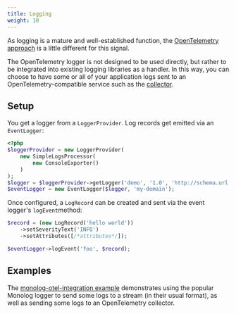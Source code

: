 ```yaml
---
title: Logging
weight: 10
---
```


As logging is a mature and well-established function, the
[OpenTelemetry approach](/docs/concepts/signals/logs/) is a little different for
this signal.

The OpenTelemetry logger is not designed to be used directly, but rather to be
integrated into existing logging libraries as a handler. In this way, you can
choose to have some or all of your application logs sent to an
OpenTelemetry-compatible service such as the [collector](/docs/collector/).

## Setup

You get a logger from a `LoggerProvider`. Log records get emitted via an `EventLogger`:

```php
<?php
$loggerProvider = new LoggerProvider(
    new SimpleLogsProcessor(
        new ConsoleExporter()
    )
);
$logger = $loggerProvider->getLogger('demo', '1.0', 'http://schema.url', true, [/*attributes*/]);
$eventLogger = new EventLogger($logger, 'my-domain');
```

Once configured, a `LogRecord` can be created and sent via the event logger's
`logEvent`method:

```php
$record = (new LogRecord('hello world'))
    ->setSeverityText('INFO')
    ->setAttributes([/*attributes*/]);

$eventLogger->logEvent('foo', $record);
```

## Examples

The
[monolog-otel-integration example](https://github.com/open-telemetry/opentelemetry-php/blob/main/examples/logs/features/monolog-otel-integration.php)
demonstrates using the popular Monolog logger to send some logs to a stream (in
their usual format), as well as sending some logs to an OpenTelemetry collector.
